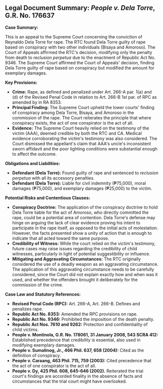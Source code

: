 ## Legal Document Summary: *People v. Dela Torre*, G.R. No. 176637

**Case Summary:**

This is an appeal to the Supreme Court concerning the conviction of Reynaldo Dela Torre for rape. The RTC found Dela Torre guilty of rape based on conspiracy with two other individuals (Bisaya and Amoroso). The Court of Appeals affirmed the RTC's decision, modifying only the penalty from death to *reclusion perpetua* due to the enactment of Republic Act No. 9346. The Supreme Court affirmed the Court of Appeals' decision, finding Dela Torre guilty of rape based on conspiracy but modified the amount for exemplary damages.

**Key Provisions:**

*   **Crime:** Rape, as defined and penalized under Art. 266-A par. 1(a) and (d) of the Revised Penal Code in relation to Art. 266-B 1st par. of RPC as amended by in RA 8353.
*   **Principal Finding:** The Supreme Court upheld the lower courts' finding of conspiracy among Dela Torre, Bisaya, and Amoroso in the commission of the rape. The Court reiterates the principle that where conspiracy exists, the act of one conspirator is the act of all.
*   **Evidence:** The Supreme Court heavily relied on the testimony of the victim (AAA), deemed credible by both the RTC and CA. Medical evidence corroborating the victim's testimony was also considered. The Court dismissed the appellant's claim that AAA's uncle's inconsistent sworn affidavit and the poor lighting conditions were substantial enough to affect the outcome.

**Obligations and Liabilities:**

*   **Defendant (Dela Torre):** Found guilty of rape and sentenced to *reclusion perpetua* with all its accessory penalties.
*   **Defendant (Dela Torre):** Liable for civil indemnity (₱75,000), moral damages (₱75,000), and exemplary damages (₱25,000) to the victim.

**Potential Risks and Contentious Clauses:**

*   **Conspiracy Doctrine:** The application of the conspiracy doctrine to hold Dela Torre liable for the act of Amoroso, who directly committed the rape, could be a potential area of contention. Dela Torre's defense may hinge on arguing the lack of clear evidence proving his intent to participate in the rape itself, as opposed to the initial acts of molestation. However, the facts presented show a unity of action that is enough to indicate that all acted toward the same purpose.
*   **Credibility of Witness:** While the court relied on the victim's testimony, future cases may raise issues regarding the credibility of child witnesses, particularly in light of potential suggestibility or influence.
*   **Mitigating and Aggravating Circumstances:** The RTC originally considered the use of a deadly weapon as an aggravating circumstance. The application of this aggravating circumstance needs to be carefully considered, since the Court did not explain exactly how and when was it used, and whether the offenders brought it deliberately for the commission of the crime.

**Case Law and Statutory References:**

*   **Revised Penal Code (RPC):** Art. 266-A, Art. 266-B. Defines and penalizes rape.
*   **Republic Act No. 8353:** Amended the RPC provisions on rape.
*   **Republic Act No. 9346:** Prohibited the imposition of the death penalty.
*   **Republic Act Nos. 7610 and 9262:** Protection and confidentiality of child victims.
*   **People v. Montinola, G.R. No. 178061, 31 January 2008, 543 SCRA 412:** Established precedence that credibility is essential, also used in modifying exemplary damages.
*   **People v. Sumalinog, Jr., 466 Phil. 637, 658 (2004):** Cited as the definition of conspiracy.
*   **People v. Caraang, 463 Phil. 715, 759 (2003):** Cited precedence that the act of one conspirator is the act of all.
*   **People v. Dy, 425 Phil. 608, 645-646 (2002).** Reiterated the trial court's findings are accorded finality in the absence of facts and circumstances that the trial court might have overlooked.
